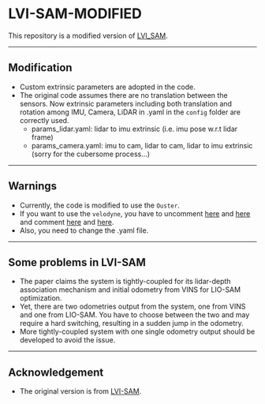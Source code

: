 # LVI-SAM-MODIFIED

This repository is a modified version of [LVI_SAM](https://github.com/TixiaoShan/LVI-SAM).

---

## Modification

- Custom extrinsic parameters are adopted in the code.
- The original code assumes there are no translation between the sensors. Now extrinsic parameters including both translation and rotation among IMU, Camera, LiDAR in .yaml in the ```config``` folder are correctly used.
  - params_lidar.yaml: lidar to imu extrinsic (i.e. imu pose w.r.t lidar frame)
  - params_camera.yaml: imu to cam, lidar to cam, lidar to imu extrinsic (sorry for the cubersome process...)  


---

## Warnings

- Currently, the code is modified to use the ```Ouster```.
- If you want to use the ```velodyne```, you have to uncomment [here](https://github.com/epicjung/LVI_SAM_fixed/blob/311368c75e3be5cc1fc631ef257bbae501b3f605/src/lidar_odometry/imageProjection.cpp#L4-L17) and [here](https://github.com/epicjung/LVI_SAM_fixed/blob/311368c75e3be5cc1fc631ef257bbae501b3f605/src/lidar_odometry/imageProjection.cpp#L523) and comment [here](https://github.com/epicjung/LVI_SAM_fixed/blob/311368c75e3be5cc1fc631ef257bbae501b3f605/src/lidar_odometry/imageProjection.cpp#L19-L35) and [here](https://github.com/epicjung/LVI_SAM_fixed/blob/311368c75e3be5cc1fc631ef257bbae501b3f605/src/lidar_odometry/imageProjection.cpp#L524).
- Also, you need to change the .yaml file. 
---

## Some problems in LVI-SAM
- The paper claims the system is tightly-coupled for its lidar-depth association mechanism and initial odometry from VINS for LIO-SAM optimization.
- Yet, there are two odometries output from the system, one from VINS and one from LIO-SAM. You have to choose between the two and may require a hard switching, resulting in a sudden jump in the odometry.
- More tightly-coupled system with one single odometry output should be developed to avoid the issue.

---
## Acknowledgement

  - The original version is from [LVI-SAM](https://github.com/TixiaoShan/LVI-SAM).
